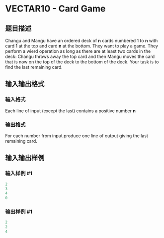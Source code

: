 # VECTAR10 - Card Game

## 题目描述

 Changu and Mangu have an ordered deck of **n** cards numbered 1 to **n** with card 1 at the top and card **n** at the bottom. They want to play a game. They perform a wierd operation as long as there are at least two cards in the deck: Changu throws away the top card and then Mangu moves the card that is now on the top of the deck to the bottom of the deck. Your task is to find the last remaining card.

## 输入输出格式

### 输入格式

 Each line of input (except the last) contains a positive number **n**

### 输出格式

 For each number from input produce one line of output giving the last remaining card.

## 输入输出样例

### 输入样例 #1

```cpp
2
3
4
0
```


### 输出样例 #1

```cpp
2
2
4
```


